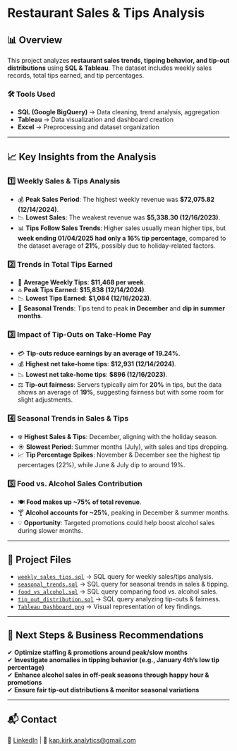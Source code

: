 # Restaurant Sales & Tips Analysis  

## 📊 Overview  
This project analyzes **restaurant sales trends, tipping behavior, and tip-out distributions** using **SQL & Tableau**. The dataset includes weekly sales records, total tips earned, and tip percentages.  

### **🛠️ Tools Used**  
- **SQL (Google BigQuery)** → Data cleaning, trend analysis, aggregation  
- **Tableau** → Data visualization and dashboard creation  
- **Excel** → Preprocessing and dataset organization  

---

## **📈 Key Insights from the Analysis**  
### **1️⃣ Weekly Sales & Tips Analysis**  
- 💰 **Peak Sales Period**: The highest weekly revenue was **$72,075.82 (12/14/2024)**.  
- 📉 **Lowest Sales**: The weakest revenue was **$5,338.30 (12/16/2023)**.  
- 📊 **Tips Follow Sales Trends**: Higher sales usually mean higher tips, but **week ending 01/04/2025 had only a 16% tip percentage**, compared to the dataset average of **21%**, possibly due to holiday-related factors.  

### **2️⃣ Trends in Total Tips Earned**  
- 💸 **Average Weekly Tips**: **$11,468 per week**.  
- 🔝 **Peak Tips Earned**: **$15,838 (12/14/2024)**.  
- 📉 **Lowest Tips Earned**: **$1,084 (12/16/2023)**.  
- 📅 **Seasonal Trends**: Tips tend to peak **in December** and **dip in summer months**.  

### **3️⃣ Impact of Tip-Outs on Take-Home Pay**  
- 💳 **Tip-outs reduce earnings by an average of 19.24%**.  
- 💰 **Highest net take-home tips**: **$12,931 (12/14/2024)**.  
- 📉 **Lowest net take-home tips**: **$896 (12/16/2023)**.  
- ⚖️ **Tip-out fairness**: Servers typically aim for **20%** in tips, but the data shows an average of **19%**, suggesting fairness but with some room for slight adjustments.  

### **4️⃣ Seasonal Trends in Sales & Tips**  
- ❄️ **Highest Sales & Tips**: December, aligning with the holiday season.  
- ☀️ **Slowest Period**: Summer months (July), with sales and tips dropping.  
- 📈 **Tip Percentage Spikes**: November & December see the highest tip percentages (22%), while June & July dip to around 19%.  

### **5️⃣ Food vs. Alcohol Sales Contribution**  
- 🍽️ **Food makes up ~75% of total revenue**.  
- 🍸 **Alcohol accounts for ~25%**, peaking in December & summer months.  
- 💡 **Opportunity**: Targeted promotions could help boost alcohol sales during slower months.  

---

## **📂 Project Files**  
- [`weekly_sales_tips.sql`](https://github.com/KapKirk-analytics/restaurant-sales-analysis/blob/main/Weekly%20Sales%20%26%20Tips%20Analysis.sql) → SQL query for weekly sales/tips analysis.  
- [`seasonal_trends.sql`](https://github.com/KapKirk-analytics/restaurant-sales-analysis/blob/main/Seasonal%20Trends%20in%20Sales%20and%20Tips.sql) → SQL query for seasonal trends in sales & tipping.  
- [`food_vs_alcohol.sql`](https://github.com/KapKirk-analytics/restaurant-sales-analysis/blob/main/Food%20vs%20Alcohol%20Sales%20Contribution.sql) → SQL query comparing food vs. alcohol sales.  
- [`tip_out_distribution.sql`](https://github.com/KapKirk-analytics/restaurant-sales-analysis/blob/main/Tip%20Out%20Distribution.sql) → SQL query analyzing tip-outs & fairness.  
- [`Tableau Dashboard.png`](https://github.com/KapKirk-analytics/restaurant-sales-analysis/blob/main/Weekly_Sales_Tips.png) → Visual representation of key findings.  

---

## **📌 Next Steps & Business Recommendations**  
✔ **Optimize staffing & promotions around peak/slow months**  
✔ **Investigate anomalies in tipping behavior (e.g., January 4th’s low tip percentage)**  
✔ **Enhance alcohol sales in off-peak seasons through happy hour & promotions**  
✔ **Ensure fair tip-out distributions & monitor seasonal variations**  

---

## 📬 Contact  
🔗 [LinkedIn](https://www.linkedin.com/in/kapkirkanalytics) | 📧 kap.kirk.analytics@gmail.com  

